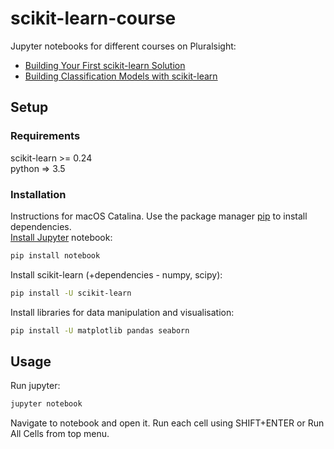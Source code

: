 # scikit-learn-course

Jupyter notebooks for different courses on Pluralsight:
- [Building Your First scikit-learn Solution](https://www.pluralsight.com/courses/building-first-scikit-learn-solution)
- [Building Classification Models with scikit-learn](https://app.pluralsight.com/library/courses/building-classification-models-scikit-learn)

## Setup

### Requirements

scikit-learn >= 0.24 <br/>
python => 3.5

### Installation

Instructions for macOS Catalina. Use the package manager [pip](https://pip.pypa.io/en/stable/) to install dependencies.<br/>
[Install Jupyter](https://jupyter.org/install) notebook:

```bash
pip install notebook
```

Install scikit-learn (+dependencies - numpy, scipy):

```bash
pip install -U scikit-learn
```

Install libraries for data manipulation and visualisation:

```bash
pip install -U matplotlib pandas seaborn
```

## Usage

Run jupyter:

``` bash
jupyter notebook
```

Navigate to notebook and open it.
Run each cell using SHIFT+ENTER or Run All Cells from top menu.
